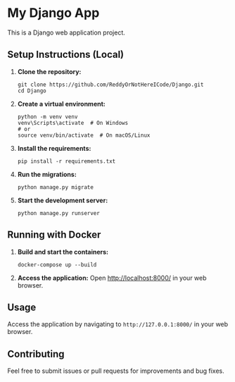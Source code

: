 # My Django App

This is a Django web application project.

## Setup Instructions (Local)

1. **Clone the repository:**
   ```
   git clone https://github.com/ReddyOrNotHereICode/Django.git
   cd Django
   ```

2. **Create a virtual environment:**
   ```
   python -m venv venv
   venv\Scripts\activate  # On Windows
   # or
   source venv/bin/activate  # On macOS/Linux
   ```

3. **Install the requirements:**
   ```
   pip install -r requirements.txt
   ```

4. **Run the migrations:**
   ```
   python manage.py migrate
   ```

5. **Start the development server:**
   ```
   python manage.py runserver
   ```

## Running with Docker

1. **Build and start the containers:**
   ```
   docker-compose up --build
   ```

2. **Access the application:**
   Open [http://localhost:8000/](http://localhost:8000/) in your web browser.

## Usage

Access the application by navigating to `http://127.0.0.1:8000/` in your web browser.

## Contributing

Feel free to submit issues or pull requests for improvements and bug fixes.